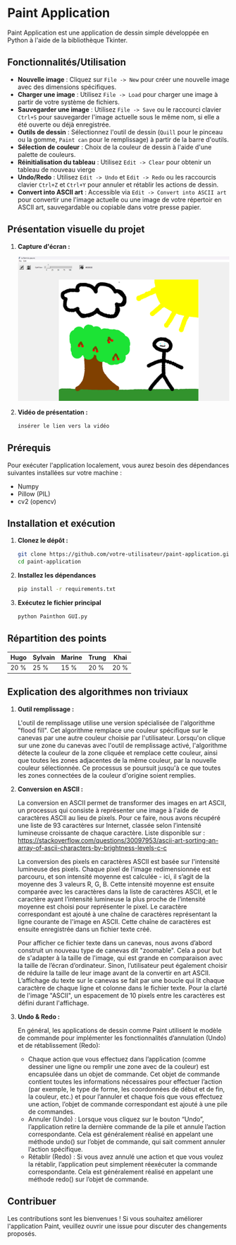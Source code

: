 # Paint Application

Paint Application est une application de dessin simple développée en Python à l'aide de la bibliothèque Tkinter.

## Fonctionnalités/Utilisation

- **Nouvelle image** : Cliquez sur `File -> New` pour créer une nouvelle image avec des dimensions spécifiques.
- **Charger une image** : Utilisez `File -> Load` pour charger une image à partir de votre système de fichiers.
- **Sauvegarder une image** : Utilisez `File -> Save` ou le raccourci clavier `Ctrl+S` pour sauvegarder l'image actuelle sous le même nom, si elle a été ouverte ou déjà enregistrée.
- **Outils de dessin** : Sélectionnez l'outil de dessin (`Quill` pour le pinceau ou la gomme, `Paint can` pour le remplissage) à partir de la barre d'outils.
- **Sélection de couleur** : Choix de la couleur de dessin à l'aide d'une palette de couleurs.
- **Réinitialisation du tableau** :  Utilisez `Edit -> Clear` pour obtenir un tableau de nouveau vierge
- **Undo/Redo** : Utilisez `Edit -> Undo` et `Edit -> Redo` ou les raccourcis clavier `Ctrl+Z` et `Ctrl+Y` pour annuler et rétablir les actions de dessin.
- **Convert into ASCII art** : Accessible via `Edit -> Convert into ASCII art` pour convertir une l'image actuelle ou une image de votre répertoir en ASCII art, sauvegardable ou copiable dans votre presse papier.

## Présentation visuelle du projet

1. **Capture d'écran :**

    ![Capture d'écran de l'application Paint](Images/Screenshot.png)

2. **Vidéo de présentation :**

    ```bash
    insérer le lien vers la vidéo

## Prérequis

Pour exécuter l'application localement, vous aurez besoin des dépendances suivantes installées sur votre machine :

- Numpy
- Pillow (PIL)
- cv2 (opencv)

## Installation et exécution

1. **Clonez le dépôt :**

   ```bash
   git clone https://github.com/votre-utilisateur/paint-application.git
   cd paint-application

2. **Installez les dépendances**

    ```bash
    pip install -r requirements.txt

3. **Exécutez le fichier principal**

    ```bash
    python Painthon GUI.py

## Répartition des points

| Hugo | Sylvain | Marine | Trung | Khai |
|-----------|-----------|-----------|-----------|-----------|
| 20 %   | 25 %   | 15 %   | 20 %   | 20 %   |

## Explication des algorithmes non triviaux

1. **Outil remplissage :**

    L'outil de remplissage utilise une version spécialisée de l'algorithme "flood fill". Cet algorithme remplace une couleur spécifique sur le canevas par une autre couleur choisie par l'utilisateur. Lorsqu'on clique sur une zone du canevas avec l'outil de remplissage activé, l'algorithme détecte la couleur de la zone cliquée et remplace cette couleur, ainsi que toutes les zones adjacentes de la même couleur, par la nouvelle couleur sélectionnée. Ce processus se poursuit jusqu'à ce que toutes les zones connectées de la couleur d'origine soient remplies.

2. **Conversion en ASCII :**

    La conversion en ASCII permet de transformer des images en art ASCII, un processus qui consiste à représenter une image à l'aide de caractères ASCII au lieu de pixels. Pour ce faire, nous avons récupéré une liste de 93 caractères sur Internet, classée selon l’intensité lumineuse croissante de chaque caractère. Liste disponible sur : https://stackoverflow.com/questions/30097953/ascii-art-sorting-an-array-of-ascii-characters-by-brightness-levels-c-c

    La conversion des pixels en caractères ASCII est basée sur l'intensité lumineuse des pixels. Chaque pixel de l'image redimensionnée est parcouru, et son intensité moyenne est calculée - ici, il s’agit de la moyenne des 3 valeurs R, G, B. Cette intensité moyenne est ensuite comparée avec les caractères dans la liste de caractères ASCII, et le caractère ayant l’intensité lumineuse la plus proche de l’intensité moyenne est choisi pour représenter le pixel. Le caractère correspondant est ajouté à une chaîne de caractères représentant la ligne courante de l'image en ASCII. Cette chaîne de caractères est ensuite enregistrée dans un fichier texte créé.

    Pour afficher ce fichier texte dans un canevas, nous avons d’abord construit un nouveau type de canevas dit "zoomable". Cela a pour but de s'adapter à la taille de l'image, qui est grande en comparaison avec la taille de l’écran d’ordinateur. Sinon, l’utilisateur peut également choisir de réduire la taille de leur image avant de la convertir en art ASCII. L’affichage du texte sur le canevas se fait par une boucle qui lit chaque caractère de chaque ligne et colonne dans le fichier texte. Pour la clarté de l'image "ASCII", un espacement de 10 pixels entre les caractères est défini durant l'affichage.   

3. **Undo & Redo :**

    En général, les applications de dessin comme Paint utilisent le modèle de commande pour implémenter les fonctionnalités d’annulation  (Undo) et de rétablissement (Redo):

    - Chaque action que vous effectuez dans l’application (comme dessiner une ligne ou remplir une zone avec de la couleur) est encapsulée dans un objet de commande. Cet objet de commande contient toutes les informations nécessaires pour effectuer l’action (par exemple, le type de forme, les coordonnées de début et de fin, la couleur, etc.) et pour l’annuler et chaque fois que vous effectuez une action, l’objet de commande correspondant est ajouté à une pile de commandes.
    - Annuler (Undo) : Lorsque vous cliquez sur le bouton “Undo”, l’application retire la dernière commande de la pile et annule l’action correspondante. Cela est généralement réalisé en appelant une méthode undo() sur l’objet de commande, qui sait comment annuler l’action spécifique.
    - Rétablir (Redo) : Si vous avez annulé une action et que vous voulez la rétablir, l’application peut simplement réexécuter la commande correspondante. Cela est généralement réalisé en appelant une méthode redo() sur l’objet de commande.

## Contribuer

Les contributions sont les bienvenues ! Si vous souhaitez améliorer l'application Paint, veuillez ouvrir une issue pour discuter des changements proposés.